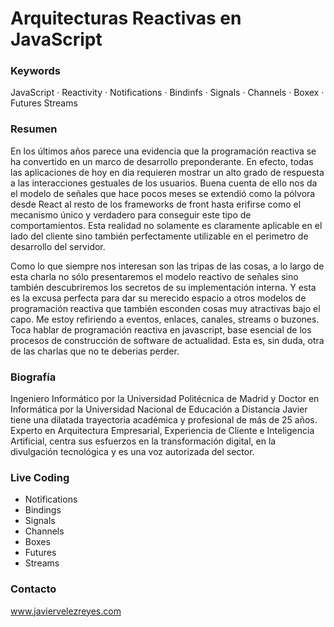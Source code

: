 # Arquitecturas Reactivas en JavaScript

### Keywords

JavaScript · Reactivity · Notifications · Bindinfs · Signals · Channels · Boxex · Futures Streams

### Resumen

En los últimos años parece una evidencia que la programación reactiva se ha convertido en un marco de desarrollo preponderante. En efecto, todas las aplicaciones de hoy en dia requieren mostrar un alto grado de respuesta a las interacciones gestuales de los usuarios. Buena cuenta de ello nos da el modelo de señales que hace pocos meses se extendió como la pólvora desde React al resto de los frameworks de front hasta erifirse como el mecanismo único y verdadero para conseguir este tipo de comportamientos. Esta realidad no solamente es claramente aplicable en el lado del cliente sino también perfectamente utilizable en el perimetro de desarrollo del servidor.

Como lo que siempre nos interesan son las tripas de las cosas, a lo largo de esta charla no sólo presentaremos el modelo reactivo de señales sino también descubriremos los secretos de su implementación interna. Y esta es la excusa perfecta para dar su merecido espacio a otros modelos de programación reactiva que también esconden cosas muy atractivas bajo el capo. Me estoy refiriendo a eventos, enlaces, canales, streams o buzones. Toca hablar de programación reactiva en javascript, base esencial de los procesos de construcción de software de actualidad. Esta es, sin duda, otra de las charlas que no te deberias perder.

### Biografía

Ingeniero Informático por la Universidad Politécnica de Madrid y Doctor en Informática por la Universidad Nacional de Educación a Distancia Javier tiene una dilatada trayectoria académica y profesional de más de 25 años. Experto en Arquitectura Empresarial, Experiencia de Cliente e Inteligencia Artificial, centra sus esfuerzos en la transformación digital, en la divulgación tecnológica y es una voz autorizada del sector.

### Live Coding

- Notifications
- Bindings
- Signals
- Channels
- Boxes
- Futures
- Streams

### Contacto

www.javiervelezreyes.com